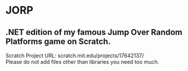 # JORP
## .NET edition of my famous Jump Over Random Platforms game on Scratch.
Scratch Project URL: scratch.mit.edu/projects/17642137/  
Please do not add files other than libraries you need too much.
